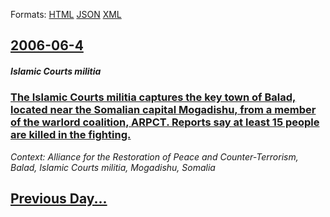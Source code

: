 
Formats: [HTML](2006/06/4/index.html)  [JSON](2006/06/4/index.json)  [XML](2006/06/4/index.xml)  

## [2006-06-4](/news/2006/06/4/index.md)

##### Islamic Courts militia
### [ The Islamic Courts militia captures the key town of Balad, located near the Somalian capital Mogadishu, from a member of the warlord coalition, ARPCT. Reports say at least 15 people are killed in the fighting. ](/news/2006/06/4/the-islamic-courts-militia-captures-the-key-town-of-balad-located-near-the-somalian-capital-mogadishu-from-a-member-of-the-warlord-coalit.md)
_Context: Alliance for the Restoration of Peace and Counter-Terrorism, Balad, Islamic Courts militia, Mogadishu, Somalia_

## [Previous Day...](/news/2006/06/3/index.md)

